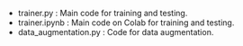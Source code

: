 - trainer.py : Main code for training and testing.
- trainer.ipynb : Main code on Colab for training and testing.
- data_augmentation.py : Code for data augmentation.
